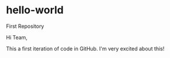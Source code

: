 # hello-world
First Repository

Hi Team,

This a first iteration of code in GitHub.  I'm very excited about this!
